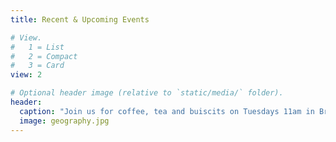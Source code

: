 ```yaml
---
title: Recent & Upcoming Events

# View.
#   1 = List
#   2 = Compact
#   3 = Card
view: 2

# Optional header image (relative to `static/media/` folder).
header:
  caption: "Join us for coffee, tea and buiscits on Tuesdays 11am in Browns common room & Thursdays 11pm in department common room"
  image: geography.jpg
---
```

